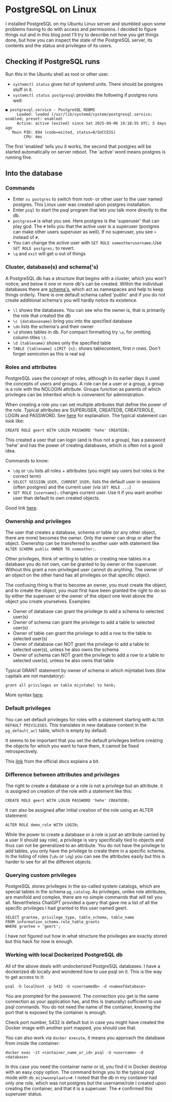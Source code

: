# PostgreSQL on Linux

I installed PostgreSQL on my Ubuntu Linux server and stumbled upon some problems having to do with access and permissions. I decided to figure things out and in this blog post I'll try to describe not how you get things done, but how you can inspect the state of the PostgreSQL server, its contents and the status and privileges of its users.

## Checking if PostgreSQL runs

Run this in the Ubuntu shell as root or other user.

- `systemctl status` gives list of systemd units. There should be postgres stuff in it.
- `systemctl status postgresql` provides the following if postgres runs well:

```
● postgresql.service - PostgreSQL RDBMS
     Loaded: loaded (/usr/lib/systemd/system/postgresql.service; enabled; preset: enabled)
     Active: active (exited) since Sat 2025-09-06 19:18:55 UTC; 5 days ago
   Main PID: 894 (code=exited, status=0/SUCCESS)
        CPU: 4ms
```

The first 'enabled' tells you it works, the second that postgres will be started automatically on server reboot. The 'active' word means postgres is running fine.

## Into the database

### Commands

- Enter `su postgres` to switch from root- or other user to the user named postgres. This Linux user was created upon postgres installation.
- Enter `psql` to start the psql program that lets you talk more directly to the db. 
- `postgres=#` is what you see. Here postgres is the 'superuser' that can play god. The `#` tells you that the active user is a superuser (postgres can make other users superuser as well). If no superuser, you see `>` instead of `#`.
- You can change the active user with `SET ROLE someotherusername;`Use `SET ROLE postgres;` to revert. 
- `\q` and `exit` will get u out of things


### Cluster, database(s) and schema('s)

A PostgreSQL db has a structure that begins with a cluster, which you won't notice, and below it one or more db's can be created. Within the individual databases there are [schema's](https://neon.com/postgresql/postgresql-administration/postgresql-schema), which act as namespaces and help to keep things orderly. There is one default schema called 'public' and if you do not create additional schema's you will hardly notice its existence.

- `\l` shows the databases. You can see who the owner is, that is primarily the role that created the db
- `\c {databasename}` bring you into the specified database
- `\dn` lists the schema's and their owner
- `\d` shows tables in db. For compact formatting try `\a`, for omitting column titles `\t`.
- `\d {tablename}` shows only the specified table
- `TABLE {tablename} LIMIT {n};` shows tablecontent, first n rows. Don't forget semicolon as this is real sql

### Roles and attributes

PostgreSQL uses the concept of roles, although in its earlier days it used the concepts of users and groups. A role can be a user or a group, a group is a role with the NOLOGIN attribute. Groups function as parents of which privileges can be inherited which is convenient for administration.

When creating a role you can set multiple attributes that define the power of the role. Typical attributes are SUPERUSER, CREATEDB, CREATEROLE, LOGIN and PASSWORD. See [here](https://www.prisma.io/dataguide/postgresql/authentication-and-authorization/role-management) for explanation. The typical statement can look like:

```
CREATE ROLE geert WITH LOGIN PASSWORD 'hehe' CREATEDB;
```

This created a user that can login (and is thus not a group), has a password 'hehe' and has the power of creating databases, which is often not a good idea.

Commands to know:

- `\dg` or `\du` lists all roles + attributes (you might say users but roles is the correct term)
- `SELECT SESSION_USER, CURRENT_USER;` lists the default user in sessions (often postgres) and the current user (via `SET ROLE ..;`)
- `SET ROLE {username};` changes current user. Use it if you want another user than default to own created objects.

Good link [here](https://www.digitalocean.com/community/tutorials/how-to-use-roles-and-manage-grant-permissions-in-postgresql-on-a-vps-2).

### Ownership and privileges

The user that creates a database, schema or table (or any other object, there are more) becomes the owner. Only the owner can drop or alter the object. Ownership can be transferred to another user with statement like `ALTER SCHEMA public OWNER TO someother;`. 

Other privileges, think of writing to tables or creating new tables in a database you do not own, can be granted to by owner or the superuser. Without this grant a non-privileged user cannot do anything. The owner of an object on the other hand has all privileges on that specific object.

The confusing thing is that to become an owner, you must create the object, and to create the object, you must first have been granted the right to do so by either the superuser or the owner of the object one level above the object you create yourselves. Examples:

- Owner of database can grant the privilege to add a schema to selected user(s)
- Owner of schema can grant the privilege to add a table to selected user(s)
- Owner of table can grant the privilege to add a row to the table to selected user(s)
- Owner of database can NOT grant the privilege to add a table to selected user(s), unless he also owns the schema
- Owner of schema can NOT grant the privilege to add a row to a table to selected user(s), unless he also owns that table

Typical GRANT statement by owner of schema in which mijntabel lives (btw capitals are not mandatory):

```
grant all privileges on table mijntabel to henk;
```

More syntax [here](https://neon.com/postgresql/postgresql-administration/postgresql-grant).

### Default privileges

You can set default privileges for roles with a statement starting with `ALTER DEFAULT PRIVILEGES`. This translates in new database content in the `pg_default_acl` table, which is empty by default. 

It seems to be important that you set the default privileges before creating the objects for which you want to have them, it cannot be fixed retrospectively. 

This [link](https://www.postgresql.org/docs/current/sql-alterdefaultprivileges.html) from the official docs explains a bit.

### Difference between attributes and privileges

The right to create a database or a role is not a privilege but an attribute. it is assigned on creation of the role with a statement like this:

```
CREATE ROLE geert WITH LOGIN PASSWORD 'hehe' CREATEDB;
```
It can also be assigned after initial creation of the role using an ALTER statement:

```
ALTER ROLE demo_role WITH LOGIN;
```

While the power to create a database or a role is just an attribute carried by a user (I should say role), a privilege is very specifically tied to objects and thus can not be generalized to an attribute. You do not have the privilege to add tables, you only have the privilege to create them in a specific schema. In the listing of roles (`\du`  or `\dg`) you can see the attributes easily but this is harder to see for all the different objects. 

### Querying custom privileges

PostgreSQL stores privileges in the so-called system catalogs, which are special tables in the schema `pg_catalog`. As privileges, unlike role attributes, are manifold and complex, there are no simple commands that will tell you all. Nevertheless ChatGPT provided a query that gave me a list of all the specific privileges I had granted to this user named geert.

```
SELECT grantee, privilege_type, table_schema, table_name
FROM information_schema.role_table_grants
WHERE grantee = 'geert';
```

I have not figured out how in what structure the privileges are exactly stored but this hack for now is enough.

### Working with local Dockerized PostgreSQL db

All of the above deals with undockerized PostgreSQL databases. I have a dockerized db locally and wondered how to use psql on it. This is the way to get access to it:

```
psql -h localhost -p 5432 -U <usernamedb> -d <nameofdatabase>
```

You are prompted for the password. The connection you get is the same connection as your application has, and this is (naturally) sufficient to use psql commands. You do not need the name of the container, knowing the port that is exposed by the container is enough.

Check port number, 5432 is default but in case you might have created the Docker image with another port mapped, you should use that.

You can also work via `docker execute`, it means you approach the database from inside the container:

```
docker exec -it <container_name_or_id> psql -U <username> -d <database>
```

In this case you need the container name or id, you find it in Docker desktop with an easy copy option. The command brings you to the typical psql mode with `db_mijnwoonplaats=#`. I noted that the db in my container had only one role, which was not postgres but the username/role I created upon creating the container, and that it is a superuser. The `#` confirmed this superuser status.


